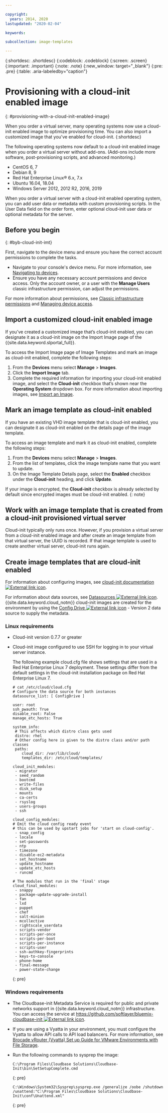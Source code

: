 ```yaml
---

copyright:
  years: 2014, 2020
lastupdated: "2020-02-04"

keywords:

subcollection: image-templates

---
```


{:shortdesc: .shortdesc}
{:codeblock: .codeblock}
{:screen: .screen}
{:important: .important}
{:note: .note}
{:new_window: target="_blank"}
{:pre: .pre}
{:table: .aria-labeledby="caption"}


# Provisioning with a cloud-init enabled image
{: #provisioning-with-a-cloud-init-enabled-image}

When you order a virtual server, many operating systems now use a cloud-init enabled image to optimize provisioning time. You can also import
a customized image that you've enabled for cloud-init.
{:shortdesc}

The following operating systems now default to a cloud-init enabled image when you order a virtual server without add-ons. (Add-ons include more software, post-provisioning scripts, and advanced monitoring.)
* CentOS 6, 7
* Debian 8, 9
* Red Hat Enterprise Linux&reg; 6.x, 7.x
* Ubuntu 16.04, 18.04
* Windows Server 2012, 2012 R2, 2016, 2019

When you order a virtual server with a cloud-init enabled operating system, you can add user data or metadata with custom provisioning scripts. In the User Data field on the order form, enter optional cloud-init user data or optional metadata for the server.

## Before you begin
{: #byb-cloud-init-imt}

First, navigate to the device menu and ensure you have the correct account permissions to complete the tasks.

* Navigate to your console's device menu. For more information, see [Navigating to devices](/docs/image-templates?topic=virtual-servers-navigating-devices).
* Ensure you have any necessary account permissions and device access. Only the account owner, or a user with the **Manage Users** classic infrastructure permission, can adjust the permissions.

For more information about permissions, see [Classic infrastructure permissions](/docs/account?topic=account-infrapermission#infrapermission) and [Managing device access](/docs/virtual-servers?topic=virtual-servers-managing-device-access).

## Import a customized cloud-init enabled image

If you’ve created a customized image that’s cloud-init enabled, you can designate it as a cloud-init image on the Import Image page of
the {{site.data.keyword.slportal_full}}.

To access the Import Image page of Image Templates and mark an image as cloud-init enabled, complete the following steps:
1. From the **Devices** menu select **Manage** > **Images**.
2. Click the **Import Image** tab.
3. Complete the required information for importing your cloud-init enabled image, and select the **Cloud-init** checkbox that’s shown near the **Operating System** dropdown box. For more information about importing images, see [Import an Image](/docs/image-templates?topic=image-templates-preparing-and-importing-images#import-icos).

## Mark an image template as cloud-init enabled

If you have an existing VHD image template that is cloud-init enabled, you can designate it as cloud-init enabled on the details page of
the image template.

To access an image template and mark it as cloud-init enabled, complete the following steps:
1. From the **Devices** menu select **Manage** > **Images**.
2. From the list of templates, click the image template name that you want to update.
3. On the Image Template Details page, select the **Enabled** checkbox under the **Cloud-init** heading, and click **Update**.


If your image is encrypted, the **Cloud-init** checkbox is already selected by default since encrypted images must be cloud-init enabled.
{: note}

## Work with an image template that is created from a cloud-init provisioned virtual server

Cloud-init typically only runs once. However, if you provision a virtual server from a cloud-init enabled image and after create
an image template from that virtual server, the UUID is recorded. If that image template is used to create another
virtual server, cloud-init runs again.

## Create image templates that are cloud-init enabled

For information about configuring images, see
[cloud-init documentation ![External link icon](../../icons/launch-glyph.svg "External link icon")](https://cloudinit.readthedocs.io/en/latest/).

For information about data sources, see [Datasources ![External link icon](../../icons/launch-glyph.svg "External link icon")](http://cloudinit.readthedocs.io/en/latest/topics/datasources.html). {{site.data.keyword.cloud_notm}} cloud-init images are created for the
environment by using the [Config Drive ![External link icon](../../icons/launch-glyph.svg "External link icon")](http://cloudinit.readthedocs.io/en/latest/topics/datasources/configdrive.html) - Version 2 data source to supply the metadata.

### Linux requirements

* Cloud-init version 0.7.7 or greater
* Cloud-init image configured to use SSH for logging in to your virtual server instance.

  The following example cloud.cfg file shows settings that are used in a Red Hat Enterprise Linux 7 deployment. These settings differ from the     default settings in the cloud-init installation package on Red Hat Enterprise Linux 7.

  ```
  # cat /etc/cloud/cloud.cfg
  # Configure the data source for both instances
  datasource_list: [ ConfigDrive ]

  user: root
  ssh_pwauth: True
  disable_root: False
  manage_etc_hosts: True

  system_info:
   # This affects which distro class gets used
   distro: rhel
   # Other config here is given to the distro class and/or path classes
   paths:
      cloud_dir: /var/lib/cloud/
      templates_dir: /etc/cloud/templates/

  cloud_init_modules:
   - migrator
   - seed_random
   - bootcmd
   - write-files
   - disk_setup
   - mounts
   - ca-certs
   - rsyslog
   - users-groups
   - ssh

  cloud_config_modules:
  # Emit the cloud config ready event
  # this can be used by upstart jobs for 'start on cloud-config'.
   - snap_config
   - locale
   - set-passwords
   - ntp
   - timezone
   - disable-ec2-metadata
   - set_hostname
   - update_hostname
   - update_etc_hosts
   - runcmd

  # The modules that run in the 'final' stage
  cloud_final_modules:
   - snappy
   - package-update-upgrade-install
   - fan
   - lxd
   - puppet
   - chef
   - salt-minion
   - mcollective
   - rightscale_userdata
   - scripts-vendor
   - scripts-per-once
   - scripts-per-boot
   - scripts-per-instance
   - scripts-user
   - ssh-authkey-fingerprints
   - keys-to-console
   - phone-home
   - final-message
   - power-state-change
  ```
  {: pre}

### Windows requirements

* The Cloudbase-init Metadata Service is required for public and private networks support in {{site.data.keyword.cloud_notm}} infrastructure. You can access the service at
[https://github.com/softlayer/bluemix-cloudbase-init ![External link icon](../../icons/launch-glyph.svg "External link icon")](https://github.com/softlayer/bluemix-cloudbase-init).
* If you are using a Vyatta in your environment, you must configure the Vyatta to allow API calls to API load balancers. For more information, see [Brocade vRouter (Vyatta) Set up Guide for VMware Environments with File Storage](/docs/virtual-router-appliance?topic=hardware-firewall-dedicated-ibm-cloud-ip-ranges#load-balancer-ips).
* Run the following commands to sysprep the image:

  ```
  C:\Program Files\Cloudbase Solutions\Cloudbase-Init\bin\SetSetupComplete.cmd
  ```
  {: pre}

  ```
  C:\Windows\System32\Sysprep\sysprep.exe /generalize /oobe /shutdown /unattend:"C:\Program Files\Cloudbase Solutions\Cloudbase-Init\conf\Unattend.xml"
  ```
  {: pre}
